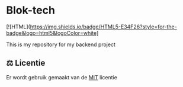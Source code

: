 # Blok-tech

[![HTML](https://img.shields.io/badge/HTML5-E34F26?style=for-the-badge&logo=html5&logoColor=white]

This is my repository for my backend project

## ⚖️ Licentie 
Er wordt gebruik gemaakt van de [MIT](https://github.com/DennisHvA/Blok-tech/blob/main/LICENSE) licentie
